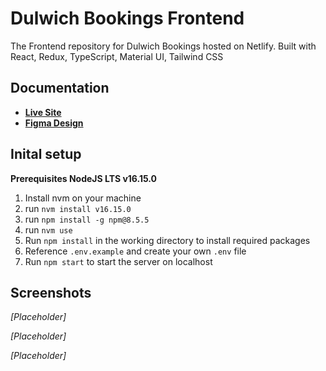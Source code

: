 # Dulwich Bookings Frontend
The Frontend repository for Dulwich Bookings hosted on Netlify. Built with React, Redux, TypeScript, Material UI, Tailwind CSS

## Documentation
* [**Live Site**](https://dulwich-bookings.netlify.app/)
* [**Figma Design**]()

## Inital setup
**Prerequisites NodeJS LTS v16.15.0**

1. Install nvm on your machine
2. run `nvm install v16.15.0`
3. run `npm install -g npm@8.5.5`
4. run `nvm use`
5. Run `npm install` in the working directory to install required packages
6. Reference `.env.example` and create your own `.env` file
7. Run `npm start` to start the server on localhost

## Screenshots
_[Placeholder]_

_[Placeholder]_

_[Placeholder]_
